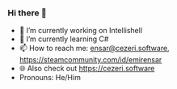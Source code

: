 ### Hi there 👋
- 🔭 I’m currently working on Intellishell
- 🌱 I’m currently learning C#
- 📫 How to reach me: ensar@cezeri.software, https://steamcommunity.com/id/emirensar
- 🌐 Also check out https://cezeri.software 
- Pronouns: He/Him


